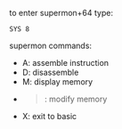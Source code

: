 to enter supermon+64 type:

    SYS 8

supermon commands:
- A: assemble instruction
- D: disassemble
- M: display memory
- >: modify memory
- X: exit to basic

